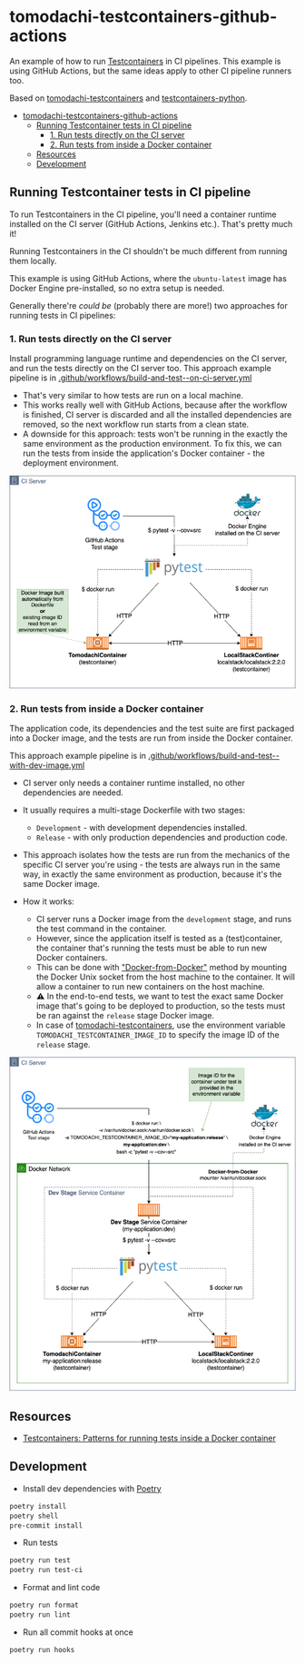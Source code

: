 # tomodachi-testcontainers-github-actions

An example of how to run [Testcontainers](https://testcontainers.com/) in CI pipelines.
This example is using GitHub Actions, but the same ideas apply to other CI pipeline runners too.

Based on [tomodachi-testcontainers](https://github.com/filipsnastins/tomodachi-testcontainers)
and [testcontainers-python](https://github.com/testcontainers/testcontainers-python).

- [tomodachi-testcontainers-github-actions](#tomodachi-testcontainers-github-actions)
  - [Running Testcontainer tests in CI pipeline](#running-testcontainer-tests-in-ci-pipeline)
    - [1. Run tests directly on the CI server](#1-run-tests-directly-on-the-ci-server)
    - [2. Run tests from inside a Docker container](#2-run-tests-from-inside-a-docker-container)
  - [Resources](#resources)
  - [Development](#development)

## Running Testcontainer tests in CI pipeline

To run Testcontainers in the CI pipeline, you'll need a container runtime installed
on the CI server (GitHub Actions, Jenkins etc.). That's pretty much it!

Running Testcontainers in the CI shouldn't be much different from running them locally.

This example is using GitHub Actions, where the `ubuntu-latest` image has Docker Engine
pre-installed, so no extra setup is needed.

Generally there're _could be_ (probably there are more!) two approaches for running tests in CI pipelines:

### 1. Run tests directly on the CI server

Install programming language runtime and dependencies on the CI server,
and run the tests directly on the CI server too.
This approach example pipeline is in
[.github/workflows/build-and-test--on-ci-server.yml](.github/workflows/build-and-test--on-ci-server.yml)

- That's very similar to how tests are run on a local machine.
- This works really well with GitHub Actions, because after the workflow is finished,
  CI server is discarded and all the installed dependencies are removed,
  so the next workflow run starts from a clean state.
- A downside for this approach: tests won't be running in the exactly the same
  environment as the production environment. To fix this, we can run the tests from
  inside the application's Docker container - the deployment environment.

![Run tests directly on the CI server](docs/diagrams/testcontainers-ci-direct-dependencies.drawio.png)

### 2. Run tests from inside a Docker container

The application code, its dependencies and the test suite are first packaged into a Docker image,
and the tests are run from inside the Docker container.

This approach example pipeline is in
[.github/workflows/build-and-test--with-dev-image.yml](.github/workflows/build-and-test--with-dev-image.yml)

- CI server only needs a container runtime installed, no other dependencies are needed.
- It usually requires a multi-stage Dockerfile with two stages:
  - `Development` - with development dependencies installed.
  - `Release` - with only production dependencies and production code.
- This approach isolates how the tests are run from the mechanics of
  the specific CI server you're using - the tests are always run in the same way,
  in exactly the same environment as production, because it's the same Docker image.

- How it works:
  - CI server runs a Docker image from the `development` stage, and runs the test command in the container.
  - However, since the application itself is tested as a (test)container,
    the container that's running the tests must be able to run new Docker containers.
  - This can be done with
    ["Docker-from-Docker"](https://code.visualstudio.com/remote/advancedcontainers/use-docker-kubernetes)
    method by mounting the Docker Unix socket from the host machine to the container.
    It will allow a container to run new containers on the host machine.
  - ⚠️ In the end-to-end tests, we want to test the exact same Docker image that's
    going to be deployed to production, so the tests must be ran against the `release` stage Docker image.
  - In case of [tomodachi-testcontainers](https://github.com/filipsnastins/tomodachi-testcontainers),
    use the environment variable `TOMODACHI_TESTCONTAINER_IMAGE_ID`
    to specify the image ID of the `release` stage.

![Run tests from inside a Docker container](docs/diagrams/testcontainers-ci-docker-from-docker.drawio.png)

## Resources

- [Testcontainers: Patterns for running tests inside a Docker container](https://java.testcontainers.org/supported_docker_environment/continuous_integration/dind_patterns/)

## Development

- Install dev dependencies with [Poetry](https://python-poetry.org/)

```bash
poetry install
poetry shell
pre-commit install
```

- Run tests

```bash
poetry run test
poetry run test-ci
```

- Format and lint code

```bash
poetry run format
poetry run lint
```

- Run all commit hooks at once

```bash
poetry run hooks
```
